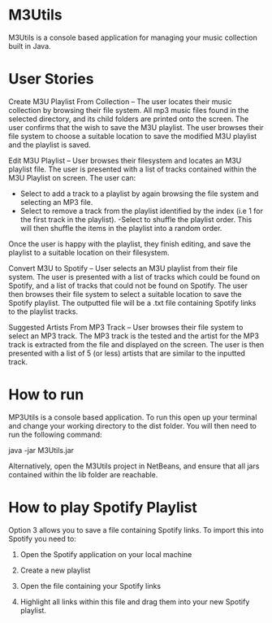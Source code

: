 # M3Utils

M3Utils is a console based application for managing your music collection built in Java.

# User Stories

Create M3U Playlist From Collection – 
The user locates their music collection by browsing their file system. All mp3 music files  found in the selected directory, and its child folders are printed onto the screen. The user confirms that the wish to save the M3U playlist. The user browses their file system to choose a suitable location to save the modified M3U playlist and the playlist is saved.

Edit M3U Playlist – 
User browses their filesystem and locates an M3U playlist file. The user is presented with a list of tracks contained within the M3U Playlist on screen. The user can:

- Select to add a track to a playlist by again browsing the file system and selecting an MP3 file.
- Select to remove a track from the playlist identified by the index (i.e 1 for the first track in the playlist).
-Select to shuffle the playlist order. This will then shuffle the items in the playlist into a random order.

Once the user is happy with the playlist, they finish editing, and save the playlist to a suitable location on their filesystem. 

Convert M3U to Spotify – 
User selects an M3U playlist from their file system. The user is presented with a list of tracks which could be found on Spotify, and a list of tracks that could not be found on Spotify. The user then browses their file system to select a suitable location to save the Spotify playlist. The outputted file will be a .txt file containing Spotify links to the playlist tracks.

Suggested Artists From MP3 Track – 
User browses their file system to select an MP3 track. The MP3 track is the tested and the artist for the MP3 track is extracted from the file and displayed on the screen. The user is then presented with a list of 5 (or less) artists that are similar to the inputted track.

# How to run
MP3Utils is a console based application. To run this open up your terminal and change your working directory to the dist folder. You will then need to run the following command:

java -jar M3Utils.jar

Alternatively, open the M3Utils project in NetBeans, and ensure that all jars contained within the lib folder are reachable.

# How to play Spotify Playlist

Option 3 allows you to save a file containing Spotify links. To import this into Spotify you need to:

1) Open the Spotify application on your local machine

2) Create a new playlist 

3) Open the file containing your Spotify links

4) Highlight all links within this file and drag them into your new Spotify playlist.

